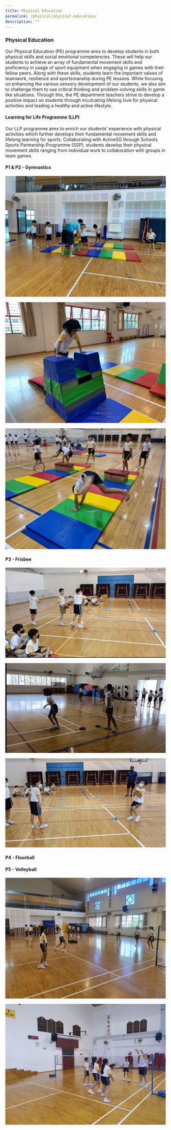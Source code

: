 ```yaml
---
title: Physical Education
permalink: /physical/physical-education/
description: ""
---
```

### Physical Education

Our Physical Education (PE) programme aims to develop students in both physical skills and social emotional competencies. These will help our students to achieve an array of fundamental movement skills and proficiency in usage of sport equipment when engaging in games with their fellow peers. Along with these skills, students learn the important values of teamwork, resilience and sportsmanship during PE lessons.
While focusing on enhancing the various sensory development of our students, we also aim to challenge them to use critical thinking and problem-solving skills in game like situations. Through this, the PE department teachers strive to develop a positive impact on students through inculcating lifelong love for physical activities and leading a healthy and active lifestyle.

#### Learning for Life Programme (LLP)

Our LLP programme aims to enrich our students’ experience with physical activities which further develops their fundamental movement skills and lifelong learning for sports. Collaborating with ActiveSG through Schools Sports Partnership Programme (SSP), students develop their physical movement skills ranging from individual work to collaboration with groups in team games.

#### P1 & P2 - Gymnastics
![](/images/School%20Sports%20Partnership%20-%20Gym%201.jpg)

![](/images/School%20Sports%20Partnership%20-%20Gym%202.jpg)

![](/images/School%20Sports%20Partnership%20-%20Gym%203.jpg)

#### P3 - Frisbee

![](/images/School%20Sports%20Partnership%20-%20Frisbee%201.jpg)

![](/images/School%20Sports%20Partnership%20-%20Frisbee%202.jpg)

![](/images/School%20Sports%20Partnership%20-%20Frisbee%203.jpg)

#### P4 - Floorball

#### P5 - Volleyball

![](/images/School%20Sports%20Partnership%20-%20Volleyball%201.jpg)

![](/images/School%20Sports%20Partnership%20-%20Volleyball%202.jpg)